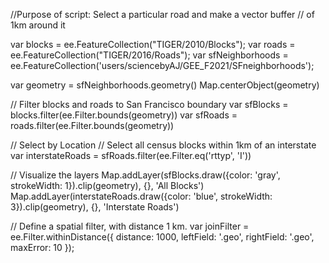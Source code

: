 //Purpose of script: Select a particular road and make a vector buffer
// of 1km around it


var blocks = ee.FeatureCollection("TIGER/2010/Blocks");
var roads = ee.FeatureCollection("TIGER/2016/Roads");
var sfNeighborhoods = ee.FeatureCollection('users/sciencebyAJ/GEE_F2021/SFneighborhoods');

var geometry = sfNeighborhoods.geometry()
Map.centerObject(geometry)

// Filter blocks and roads to San Francisco boundary
var sfBlocks = blocks.filter(ee.Filter.bounds(geometry))
var sfRoads = roads.filter(ee.Filter.bounds(geometry))

// Select by Location
// Select all census blocks within 1km of an interstate
var interstateRoads = sfRoads.filter(ee.Filter.eq('rttyp', 'I'))

// Visualize the layers
Map.addLayer(sfBlocks.draw({color: 'gray', strokeWidth: 1}).clip(geometry), {},
  'All Blocks')
Map.addLayer(interstateRoads.draw({color: 'blue', strokeWidth: 3}).clip(geometry), {},
  'Interstate Roads')
  
// Define a spatial filter, with distance 1 km.
var joinFilter = ee.Filter.withinDistance({
  distance: 1000,
  leftField: '.geo',
  rightField: '.geo',
  maxError: 10
});

